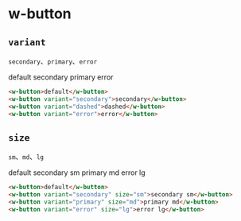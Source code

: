 # w-button

## `variant`

`secondary`、`primary`、`error`

<w-button>default</w-button>
<w-button variant="secondary">secondary</w-button>
<w-button variant="primary">primary</w-button>
<w-button variant="error">error</w-button>

```html
<w-button>default</w-button>
<w-button variant="secondary">secondary</w-button>
<w-button variant="dashed">dashed</w-button>
<w-button variant="error">error</w-button>
```

## `size`

`sm`、`md`、`lg`

<w-button>default</w-button>
<w-button variant="secondary" size="sm">secondary sm</w-button>
<w-button variant="primary" size="md">primary md</w-button>
<w-button variant="error" size="lg">error lg</w-button>

```html
<w-button>default</w-button>
<w-button variant="secondary" size="sm">secondary sm</w-button>
<w-button variant="primary" size="md">primary md</w-button>
<w-button variant="error" size="lg">error lg</w-button>
```
